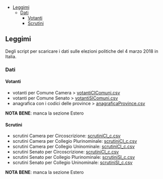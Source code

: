 <!-- TOC -->

- [Leggimi](#leggimi)
    - [Dati](#dati)
        - [Votanti](#votanti)
        - [Scrutini](#scrutini)

<!-- /TOC -->

## Leggimi

Degli script per scaricare i dati sulle elezioni politiche del 4 marzo 2018 in Italia.

### Dati

#### Votanti

- votanti per Comune Camera > [votantiCIComuni.csv](./dati/votantiCIComuni.csv)
- votanti per Comune Senato > [votantiSIComuni.csv](./dati/votantiSIComuni.csv)
- anagrafica con i codici delle province > [anagraficaProvince.csv](./dati/anagraficaProvince.csv)

**NOTA BENE**: manca la sezione Estero

#### Scrutini

- scrutini Camera per Circoscrizione: [scrutiniCI_c.csv](./dati/scrutiniCI_c.csv)
- scrutini Camera per Collegio Plurinominale: [scrutiniCI_c.csv](./dati/scrutiniCI_p.csv)
- scrutini Camera per Collegio Uninominale: [scrutiniCI_c.csv](./dati/scrutiniCI_u.csv)
- scrutini Senato per Circoscrizione: [scrutiniCI_c.csv](./dati/scrutiniSI_c.csv)
- scrutini Senato per Collegio Plurinominale: [scrutiniSI_c.csv](./dati/scrutiniSI_p.csv)
- scrutini Senato per Collegio Uninominale: [scrutiniSI_c.csv](./dati/scrutiniSI_u.csv)


**NOTA BENE**: manca la sezione Estero